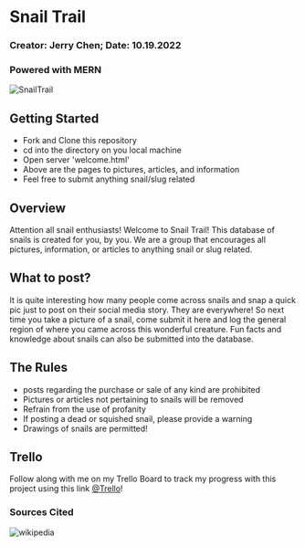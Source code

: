 # Snail Trail

### Creator: Jerry Chen; Date: 10.19.2022

### Powered with MERN

![SnailTrail](http://www.earthlymission.com/wp-content/uploads/2015/07/amazing-snail-photography-vyacheslav-mishchenko_1.jpg)

## Getting Started

- Fork and Clone this repository
- cd into the directory on you local machine
- Open server 'welcome.html'
- Above are the pages to pictures, articles, and information
- Feel free to submit anything snail/slug related

## Overview

Attention all snail enthusiasts! Welcome to Snail Trail! This database of snails is created for you, by you. We are a group that encourages all pictures, information, or articles to anything snail or slug related.

## What to post?

It is quite interesting how many people come across snails and snap a quick pic just to post on their social media story. They are everywhere! So next time you take a picture of a snail, come submit it here and log the general region of where you came across this wonderful creature. Fun facts and knowledge about snails can also be submitted into the database.

## The Rules

- posts regarding the purchase or sale of any kind are prohibited
- Pictures or articles not pertaining to snails will be removed
- Refrain from the use of profanity
- If posting a dead or squished snail, please provide a warning
- Drawings of snails are permitted!

## Trello

Follow along with me on my Trello Board to track my progress with this project using this link [@Trello](https://trello.com/b/DPnZRE4E/daily-task-management-template-trello)!

### Sources Cited

![wikipedia](https://en.wikipedia.org/wiki/Deroceras_reticulatum)
